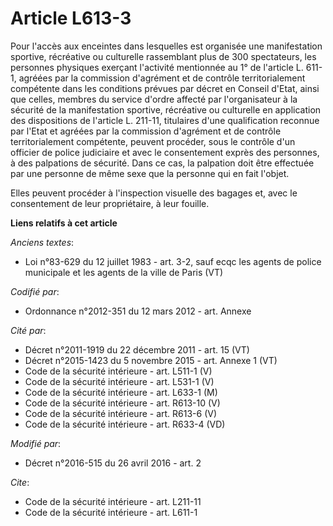 # Article L613-3

Pour l'accès aux enceintes dans lesquelles est organisée une manifestation sportive, récréative ou culturelle rassemblant
plus de 300 spectateurs, les personnes physiques exerçant l'activité mentionnée au 1° de l'article L. 611-1, agréées par la
commission d'agrément et de contrôle territorialement compétente dans les conditions prévues par décret en Conseil d'Etat,
ainsi que celles, membres du service d'ordre affecté par l'organisateur à la sécurité de la manifestation sportive,
récréative ou culturelle en application des dispositions de l'article L. 211-11, titulaires d'une qualification reconnue par
l'Etat et agréées par la commission d'agrément et de contrôle territorialement compétente, peuvent procéder, sous le contrôle
d'un officier de police judiciaire et avec le consentement exprès des personnes, à des palpations de sécurité. Dans ce cas,
la palpation doit être effectuée par une personne de même sexe que la personne qui en fait l'objet.

Elles peuvent procéder à l'inspection visuelle des bagages et, avec le consentement de leur propriétaire, à leur fouille.

**Liens relatifs à cet article**

_Anciens textes_:

  - Loi n°83-629 du 12 juillet 1983 - art. 3-2, sauf ecqc les agents de police municipale et les agents de la ville de Paris (VT)

_Codifié par_:

  - Ordonnance n°2012-351 du 12 mars 2012 - art. Annexe

_Cité par_:

  - Décret n°2011-1919 du 22 décembre 2011 - art. 15 (VT)
  - Décret n°2015-1423 du 5 novembre 2015 - art. Annexe 1 (VT)
  - Code de la sécurité intérieure - art. L511-1 (V)
  - Code de la sécurité intérieure - art. L531-1 (V)
  - Code de la sécurité intérieure - art. L633-1 (M)
  - Code de la sécurité intérieure - art. R613-10 (V)
  - Code de la sécurité intérieure - art. R613-6 (V)
  - Code de la sécurité intérieure - art. R633-4 (VD)

_Modifié par_:

  - Décret n°2016-515 du 26 avril 2016 - art. 2

_Cite_:

  - Code de la sécurité intérieure - art. L211-11
  - Code de la sécurité intérieure - art. L611-1
